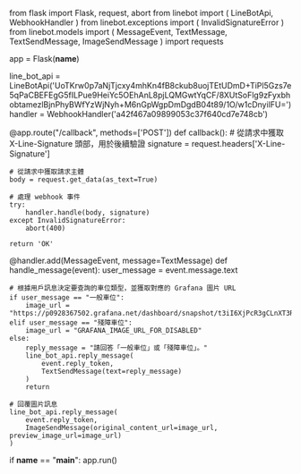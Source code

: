 from flask import Flask, request, abort
from linebot import (
    LineBotApi, WebhookHandler
)
from linebot.exceptions import (
    InvalidSignatureError
)
from linebot.models import (
    MessageEvent, TextMessage, TextSendMessage, ImageSendMessage
)
import requests

app = Flask(__name__)

line_bot_api = LineBotApi('UoTKrw0p7aNjTjcxy4mhKn4fB8ckub8uojTEtUDmD+TiPl5Gzs7e5qPaCBEFEgG5fILPue9HeiYc5OEhAnL8pjLQMGwtYqCF/8XUtSoFlg9zFyxbhobtamezlBjnPhyBWfYzWjNyh+M6nGpWgpDmDgdB04t89/1O/w1cDnyilFU=')
handler = WebhookHandler('a42f467a09899053c37f640cd7e748cb')

@app.route("/callback", methods=['POST'])
def callback():
    # 從請求中獲取 X-Line-Signature 頭部，用於後續驗證
    signature = request.headers['X-Line-Signature']

    # 從請求中獲取請求主體
    body = request.get_data(as_text=True)

    # 處理 webhook 事件
    try:
        handler.handle(body, signature)
    except InvalidSignatureError:
        abort(400)

    return 'OK'

@handler.add(MessageEvent, message=TextMessage)
def handle_message(event):
    user_message = event.message.text

    # 根據用戶訊息決定要查詢的車位類型，並獲取對應的 Grafana 圖片 URL
    if user_message == "一般車位":
        image_url = "https://p0928367502.grafana.net/dashboard/snapshot/t3iI6XjPcR3gCLnXT3RnPMWIf8Rkwb25"
    elif user_message == "殘障車位":
        image_url = "GRAFANA_IMAGE_URL_FOR_DISABLED"
    else:
        reply_message = "請回答「一般車位」或「殘障車位」。"
        line_bot_api.reply_message(
            event.reply_token,
            TextSendMessage(text=reply_message)
        )
        return

    # 回覆圖片訊息
    line_bot_api.reply_message(
        event.reply_token,
        ImageSendMessage(original_content_url=image_url, preview_image_url=image_url)
    )

if __name__ == "__main__":
    app.run()

